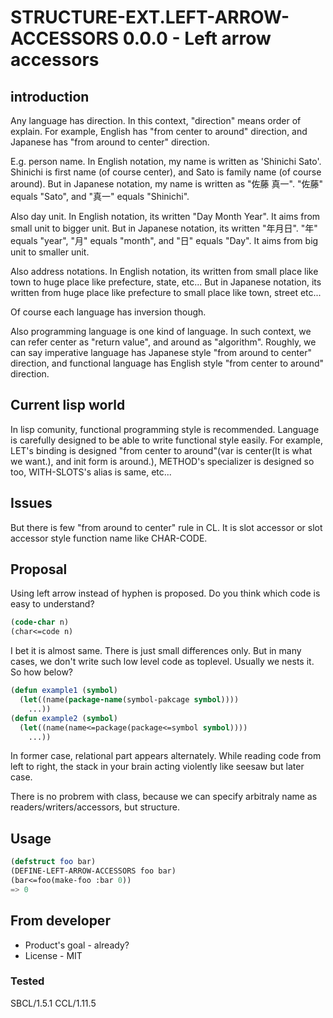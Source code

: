 # STRUCTURE-EXT.LEFT-ARROW-ACCESSORS 0.0.0 - Left arrow accessors

## introduction
Any language has direction.
In this context, "direction" means order of explain.
For example, English has "from center to around" direction, and Japanese has "from around to center" direction.

E.g. person name.
In English notation, my name is written as 'Shinichi Sato'.
Shinichi is first name (of course center), and Sato is family name (of course around).
But in Japanese notation, my name is written as "佐藤 真一".
"佐藤" equals "Sato", and "真一" equals "Shinichi".

Also day unit.
In English notation, its written "Day Month Year".
It aims from small unit to bigger unit.
But in Japanese notation, its written "年月日".
"年" equals "year", "月" equals "month", and "日" equals "Day".
It aims from big unit to smaller unit.

Also address notations.
In English notation, its written from small place like town to huge place like prefecture, state, etc...
But in Japanese notation, its written from huge place like prefecture to small place like town, street etc...

Of course each language has inversion though.

Also programming language is one kind of language.
In such context, we can refer center as "return value", and around as "algorithm".
Roughly, we can say imperative language has Japanese style "from around to center" direction, and functional language has English style "from center to around" direction.

## Current lisp world
In lisp comunity, functional programming style is recommended.
Language is carefully designed to be able to write functional style easily.
For example, LET's binding is designed "from center to around"(var is center(It is what we want.), and init form is around.), METHOD's specializer is designed so too, WITH-SLOTS's alias is same, etc...

## Issues
But there is few "from around to center" rule in CL.
It is slot accessor or slot accessor style function name like CHAR-CODE.

## Proposal
Using left arrow instead of hyphen is proposed.
Do you think which code is easy to understand?

```lisp
(code-char n)
(char<=code n)
```
I bet it is almost same.
There is just small differences only.
But in many cases, we don't write such low level code as toplevel.
Usually we nests it.
So how below?

```lisp
(defun example1 (symbol)
  (let((name(package-name(symbol-pakcage symbol))))
    ...))
(defun example2 (symbol)
  (let((name(name<=package(package<=symbol symbol))))
    ...))
```
In former case, relational part appears alternately.
While reading code from left to right, the stack in your brain acting violently like seesaw but later case.

There is no probrem with class, because we can specify arbitraly name as readers/writers/accessors, but structure.

## Usage

```lisp
(defstruct foo bar)
(DEFINE-LEFT-ARROW-ACCESSORS foo bar)
(bar<=foo(make-foo :bar 0))
=> 0
```

## From developer

* Product's goal - already?
* License - MIT
### Tested
SBCL/1.5.1
CCL/1.11.5

